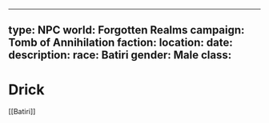 
---
type: NPC
world: Forgotten Realms
campaign: Tomb of Annihilation
faction: 
location:
date:
description:
race: Batiri
gender: Male
class:
---

# Drick
[[Batiri]]